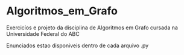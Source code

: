 # Algoritmos_em_Grafo

Exercicíos e projeto da disciplina de Algoritmos em Grafo cursada na Universidade Federal do ABC

Enunciados estao disponiveis dentro de cada arquivo .py